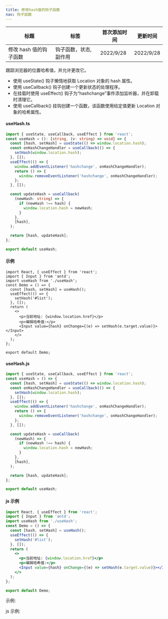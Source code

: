 ```yaml
---
title: 修改hash值的钩子函数
nav: 钩子函数
---
```


| 标题                   | 标签                  | 首次添加时间 | 更新时间  |
| ---------------------- | --------------------- | ------------ | --------- |
| 修改 hash 值的钩子函数 | 钩子函数，状态,副作用 | 2022/9/28    | 2022/9/28 |

跟踪浏览器的位置哈希值，并允许更改它。

- 使用 useState() 钩子懒惰地获取 Location 对象的 hash 属性。
- 使用 useCallback() 钩子创建一个更新状态的处理程序。
- 在挂载时使用 useEffect() 钩子为“hashchange”事件添加监听器，并在卸载时清理它。
- 使用 useCallback() 挂钩创建一个函数，该函数使用给定值更新 Location 对象的哈希属性。

#### useHash.ts

```ts
import { useState, useCallback, useEffect } from 'react';
const useHash = (): [string, (v: string) => void] => {
  const [hash, setHash] = useState(() => window.location.hash);
  const onHashChangeHandler = useCallback(() => {
    setHash(window.location.hash);
  }, []);
  useEffect(() => {
    window.addEventListener('hashchange', onHashChangeHandler);
    return () => {
      window.removeEventListener('hashchange', onHashChangeHandler);
    };
  }, []);

  const updateHash = useCallback(
    (newHash: string) => {
      if (newHash !== hash) {
        window.location.hash = newHash;
      }
    },
    [hash],
  );

  return [hash, updateHash];
};

export default useHash;
```

#### 示例

```tsx | pure
import React, { useEffect } from 'react';
import { Input } from 'antd';
import useHash from './useHash';
const Demo = () => {
  const [hash, setHash] = useHash();
  useEffect(() => {
    setHash('#list');
  }, []);
  return (
    <>
      <p>当前地址: {window.location.href}</p>
      <p>编辑哈希值:</p>
      <Input value={hash} onChange={(e) => setHash(e.target.value)}></Input>
    </>
  );
};

export default Demo;
```

#### useHash.js

```js
import { useState, useCallback, useEffect } from 'react';
const useHash = () => {
  const [hash, setHash] = useState(() => window.location.hash);
  const onHashChangeHandler = useCallback(() => {
    setHash(window.location.hash);
  }, []);
  useEffect(() => {
    window.addEventListener('hashchange', onHashChangeHandler);
    return () => {
      window.removeEventListener('hashchange', onHashChangeHandler);
    };
  }, []);

  const updateHash = useCallback(
    (newHash) => {
      if (newHash !== hash) {
        window.location.hash = newHash;
      }
    },
    [hash],
  );

  return [hash, updateHash];
};

export default useHash;
```

#### js 示例

```jsx | pure
import React, { useEffect } from 'react';
import { Input } from 'antd';
import useHash from './useHash';
const Demo = () => {
  const [hash, setHash] = useHash();
  useEffect(() => {
    setHash('#list');
  }, []);
  return (
    <>
      <p>当前地址: {window.location.href}</p>
      <p>编辑哈希值:</p>
      <Input value={hash} onChange={(e) => setHash(e.target.value)}></Input>
    </>
  );
};

export default Demo;
```

示例:

<code src="./Demo.zh-CN.tsx" id="hashTsDemoZH"></code>

js 示例:

<code src="./js/Demo.zh-CN.jsx" id="hashJsDemoZH"></code>
